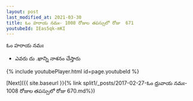 ```yaml
---
layout: post
last_modified_at: 2021-03-30
title: ఓం హరాయ నమః- 1008 రోజుల తపస్సులో రోజు  671
youtubeId: IEas5qk-mKI
---
```

 
 
 ఓం హరాయ నమః  
 
 -  ఎవరు దు .ఖాన్ని నాశనం చేస్తారు 
 
  
 
  
 
 
 
 
 
 


{% include youtubePlayer.html id=page.youtubeId %}
 
[Next]({{ site.baseurl }}{% link  split1/_posts/2017-02-27-ఓం ధ్రువాయ నమః- 1008 రోజుల తపస్సులో రోజు  670.md%})
 
